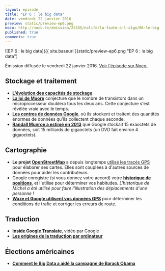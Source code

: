 ```yaml
---
layout: episode
title: "EP 6 : le big data"
date: vendredi 22 janvier 2016
preview: static/preview-ep6.png
noco: http://noco.tv/emission/25335/nolife/la-faute-a-l-algo/06-le-big-data
published: true
comments: true
---
```


![EP 6 : le big data]({{ site.baseurl }}static/preview-ep6.png "EP 6 : le big data")

Émission diffusée le vendredi 22 janvier 2016. [Voir l'épisode sur Noco.](http://noco.tv/emission/25335/nolife/la-faute-a-l-algo/06-le-big-data)

## Stockage et traitement

- **[L'évolution des capacités de stockage](http://www.webpagefx.com/blog/internet/evolution-of-data-storage-infographic/)**
- **[La loi de Moore](https://fr.wikipedia.org/wiki/Loi_de_Moore)** conjecture que le nombre de transistors dans un microprocesseur doublera tous les deux ans. Cette conjecture s'est révélée vraie avec le temps.
- **[Les centres de données Google](https://www.google.com/intl/fr/about/datacenters/gallery/#/)**, où ils stockent et traitent des quantités énormes de données qu'ils collectent chaque seconde.
- **[Randall Munroe a estimé en 2013](https://what-if.xkcd.com/63/)** que Google stockait 15 exaoctets de données, soit 15 milliards de gigaoctets (un DVD fait environ 4 gigaoctets).

## Cartographie

- **Le projet [OpenStreetMap](http://www.openstreetmap.org)** a depuis longtemps [utilisé les tracés GPS](http://wiki.openstreetmap.org/wiki/Mapping_techniques) pour élaborer ses cartes. Elles sont couplées à d'autres sources de données pour aider les contributeurs.
- Google enregistre (si vous donnez votre accord) votre **[historique de positions](https://www.google.fr/maps/timeline)**, et l'utilise pour déterminer vos habitudes. *L'historique de Michel a été utilisé pour faire l'illustration des déplacements d'une personne !*
- **[Waze et Google utilisent vos données GPS](https://support.google.com/waze/answer/6078702)** pour déterminer les conditions de trafic et corriger les erreurs de route.

## Traduction

- **[Inside Google Translate](https://www.youtube.com/watch?v=_GdSC1Z1Kzs)**, vidéo par Google
- **[Les origines de la traduction par ordinateur](http://www.theguardian.com/technology/2010/dec/19/google-translate-computers-languages)**

## Élections américaines

- **[Comment le Big Data a aidé la campagne de Barack Obama](http://www.infoworld.com/article/2613587/big-data/the-real-story-of-how-big-data-analytics-helped-obama-win.html)**
